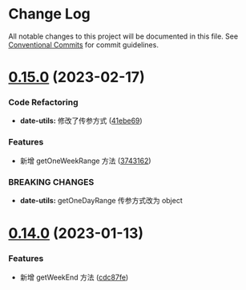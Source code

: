 # Change Log

All notable changes to this project will be documented in this file.
See [Conventional Commits](https://conventionalcommits.org) for commit guidelines.

# [0.15.0](https://github.com/cumt-robin/vue-pro-components/compare/@vue-pro-components/utils@0.14.0...@vue-pro-components/utils@0.15.0) (2023-02-17)

### Code Refactoring

-   **date-utils:** 修改了传参方式 ([41ebe69](https://github.com/cumt-robin/vue-pro-components/commit/41ebe69a6fde2cc86a08a89739c6f68643197e42))

### Features

-   新增 getOneWeekRange 方法 ([3743162](https://github.com/cumt-robin/vue-pro-components/commit/3743162d25998ac28d2a787ca8f658bdcee5d2aa))

### BREAKING CHANGES

-   **date-utils:** getOneDayRange 传参方式改为 object

# [0.14.0](https://github.com/cumt-robin/vue-pro-components/compare/@vue-pro-components/utils@0.13.0...@vue-pro-components/utils@0.14.0) (2023-01-13)

### Features

-   新增 getWeekEnd 方法 ([cdc87fe](https://github.com/cumt-robin/vue-pro-components/commit/cdc87fe6daedf91caeb557a9c3faf83a955b1f03))
